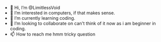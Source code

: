 - 👋 Hi, I’m @LimitlessVoid
- 👀 I’m interested in computers, if that makes sense.
- 🌱 I’m currently learning coding.
- 💞️ I’m looking to collaborate on can't think of it now as i am beginner in coding.
- 📫 How to reach me hmm tricky question

<!---
LimitlessVoid/LimitlessVoid is a ✨ special ✨ repository because its `README.md` (this file) appears on your GitHub profile.
You can click the Preview link to take a look at your changes.
--->
